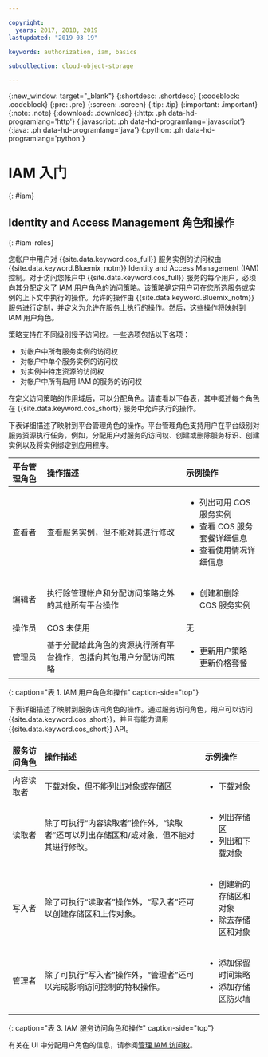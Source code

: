 ```yaml
---

copyright:
  years: 2017, 2018, 2019
lastupdated: "2019-03-19"

keywords: authorization, iam, basics

subcollection: cloud-object-storage

---
```

{:new_window: target="_blank"}
{:shortdesc: .shortdesc}
{:codeblock: .codeblock}
{:pre: .pre}
{:screen: .screen}
{:tip: .tip}
{:important: .important}
{:note: .note}
{:download: .download} 
{:http: .ph data-hd-programlang='http'} 
{:javascript: .ph data-hd-programlang='javascript'} 
{:java: .ph data-hd-programlang='java'} 
{:python: .ph data-hd-programlang='python'}

# IAM 入门
{: #iam}

## Identity and Access Management 角色和操作
{: #iam-roles}

您帐户中用户对 {{site.data.keyword.cos_full}} 服务实例的访问权由 {{site.data.keyword.Bluemix_notm}} Identity and Access Management (IAM) 控制。对于访问您帐户中 {{site.data.keyword.cos_full}} 服务的每个用户，必须向其分配定义了 IAM 用户角色的访问策略。该策略确定用户可在您所选服务或实例的上下文中执行的操作。允许的操作由 {{site.data.keyword.Bluemix_notm}} 服务进行定制，并定义为允许在服务上执行的操作。然后，这些操作将映射到 IAM 用户角色。

策略支持在不同级别授予访问权。一些选项包括以下各项： 

* 对帐户中所有服务实例的访问权
* 对帐户中单个服务实例的访问权
* 对实例中特定资源的访问权
* 对帐户中所有启用 IAM 的服务的访问权

在定义访问策略的作用域后，可以分配角色。请查看以下各表，其中概述每个角色在 {{site.data.keyword.cos_short}} 服务中允许执行的操作。

下表详细描述了映射到平台管理角色的操作。平台管理角色支持用户在平台级别对服务资源执行任务，例如，分配用户对服务的访问权、创建或删除服务标识、创建实例以及将实例绑定到应用程序。

|平台管理角色|操作描述|示例操作|
|:-----------------|:-----------------|:-----------------|
|查看者|查看服务实例，但不能对其进行修改| <ul><li>列出可用 COS 服务实例</li><li>查看 COS 服务套餐详细信息</li><li>查看使用情况详细信息</li></ul>|
|编辑者|执行除管理帐户和分配访问策略之外的其他所有平台操作|<ul><li>创建和删除 COS 服务实例</li></ul> |
|操作员|COS 未使用|无|
|管理员|基于分配给此角色的资源执行所有平台操作，包括向其他用户分配访问策略|<ul><li>更新用户策略</li>更新价格套餐</ul>|
{: caption="表 1. IAM 用户角色和操作" caption-side="top"}


下表详细描述了映射到服务访问角色的操作。通过服务访问角色，用户可以访问 {{site.data.keyword.cos_short}}，并且有能力调用 {{site.data.keyword.cos_short}} API。

|服务访问角色|操作描述|示例操作|
|:--------------------|:-------------------------------------------------------------------------------------------------------------------------------------------------------------|:------------------------------------------------------------------------------------|
|内容读取者|下载对象，但不能列出对象或存储区| <ul><li>下载对象</li></ul> |
|读取者|除了可执行“内容读取者”操作外，“读取者”还可以列出存储区和/或对象，但不能对其进行修改。| <ul><li>列出存储区</li><li>列出和下载对象</li></ul>                    |
|写入者|除了可执行“读取者”操作外，“写入者”还可以创建存储区和上传对象。| <ul><li>创建新的存储区和对象</li><li>除去存储区和对象</li></ul> |
|管理者|除了可执行“写入者”操作外，“管理者”还可以完成影响访问控制的特权操作。| <ul><li>添加保留时间策略</li><li>添加存储区防火墙</li></ul>              |
{: caption="表 3. IAM 服务访问角色和操作" caption-side="top"}


有关在 UI 中分配用户角色的信息，请参阅[管理 IAM 访问权](/docs/iam?topic=iam-iammanidaccser)。
 
